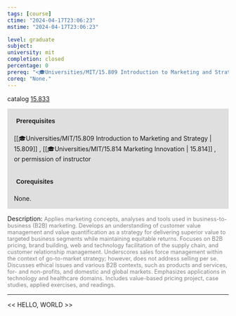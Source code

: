 ```yaml
---
tags: [course]
ctime: "2024-04-17T23:06:23"
mstime: "2024-04-17T23:06:23"

level: graduate
subject: 
university: mit
completion: closed
percentage: 0
prereq: "<🎓Universities/MIT/15.809 Introduction to Marketing and Strategy> , <🎓Universities/MIT/15.814 Marketing Innovation> , or permission of instructor"
coreq: "None."
---
```


catalog [15.833](http://student.mit.edu/catalog/m15c.html#15.833)

<span style="display: block; padding: 15px; background-color: rgb(100, 100, 100, 0.2);"><font id="m_prereq1297_0" style="display: block; font-family: Arial, sans-serif; font-weight: bold; padding: 5px">Prerequisites</font><br><span id="prereq1297_0">[[🎓Universities/MIT/15.809 Introduction to Marketing and Strategy | 15.809]] , [[🎓Universities/MIT/15.814 Marketing Innovation | 15.814]] , or permission of instructor</span></span>
<span style="display: block; padding: 15px; background-color: rgb(100, 100, 100, 0.2);"><font id="m_coreq1297_0" style="display: block; font-family: Arial, sans-serif; font-weight: bold; padding: 5px">Corequisites</font><br><span id="coreq1297_0">None.</span></span>

<font style="">Description:</font>
<font style="color: grey; font-size: 0.8rem;">Applies marketing concepts, analyses and tools used in business-to-business (B2B) marketing. Develops an understanding of customer value management and value quantification as a strategy for delivering superior value to targeted business segments while maintaining equitable returns. Focuses on B2B pricing, brand building, web and technology facilitation of the supply chain, and customer relationship management. Underscores sales force management within the context of go-to-market strategy; however, does not address selling per se. Discusses ethical issues and various B2B contexts, such as products and services, for- and non-profits, and domestic and global markets. Emphasizes applications in technology and healthcare domains. Includes value-based pricing project, case studies, applied exercises, and readings.</font>



---

<< HELLO, WORLD >>
